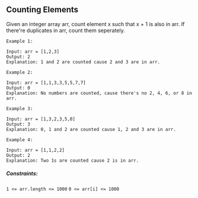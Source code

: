 ## Counting Elements

Given an integer array arr, count element x such that x + 1 is also in arr.
If there're duplicates in arr, count them seperately.

```
Example 1:

Input: arr = [1,2,3]
Output: 2
Explanation: 1 and 2 are counted cause 2 and 3 are in arr.
```
```
Example 2:

Input: arr = [1,1,3,3,5,5,7,7]
Output: 0
Explanation: No numbers are counted, cause there's no 2, 4, 6, or 8 in arr.
```
```
Example 3:

Input: arr = [1,3,2,3,5,0]
Output: 3
Explanation: 0, 1 and 2 are counted cause 1, 2 and 3 are in arr.
```
```
Example 4:

Input: arr = [1,1,2,2]
Output: 2
Explanation: Two 1s are counted cause 2 is in arr.
```
 
##### Constraints:

```1 <= arr.length <= 1000```
```0 <= arr[i] <= 1000```
